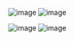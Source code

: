 
![image](https://github.com/user-attachments/assets/8f6c5286-868b-4694-a730-4b5e0b83f585)
![image](https://github.com/user-attachments/assets/c25a86b2-9e1f-4c95-938f-d97d56c6163c)

![image](https://github.com/user-attachments/assets/70b0498f-9497-44b4-8370-14f924f0183a)
![image](https://github.com/user-attachments/assets/ffec620c-4c27-441c-b593-95beaca4a03e)


